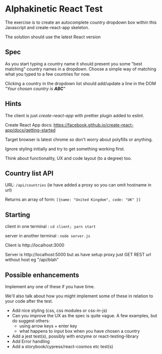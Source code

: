 # Alphakinetic React Test

The exercise is to create an autocomplete country dropdown box within this Javascript and create-react-app skeleton.

The solution should use the latest React version

## Spec

As you start typing a country name it should present you some "best matching" country names in a dropdown. Choose a simple way of matching what you typed to a few countries for now.

Clicking a country in the dropdown list should add/update a line in the DOM *"Your chosen country is __ABC__"*

## Hints

The client is just *create-react-app* with prettier plugin added to eslint.

Create React App docs: https://facebook.github.io/create-react-app/docs/getting-started

Target browser is latest chrome so don't worry about polyfills or anything.

Ignore styling initially and try to get something working first.

Think about functionality, UX and code layout (to a degree) too.

## Country list API

URL: `/api/countries` (ie have added a proxy so you can omit hostname in url)

Returns an array of form: `[{name: "United Kingdom", code: "UK" }]`


## Starting

client in one terminal : `cd client; yarn start`

server in another terminal : `node server.js`

Client is http://localhost:3000

Server is http://localhost:5000 but as have setup proxy just GET REST url without host eg "/api/blah"

## Possible enhancements 

Implement any one of these if you have time.

We'll also talk about how you might implement some of these in relation to your code after the test.

- Add nice styling (css, css modules or css-in-js)
- Can you improve the UX as the spec is quite vague.  A few examples, but do suggest others:
  - using arrow keys + enter key
  - what happens to input box when you have chosen a country
- Add a jest test(s), possibly with enzyme or react-testing-library
- Add Error handling
- Add a storybook/cypress/react-cosmos etc test(s)
